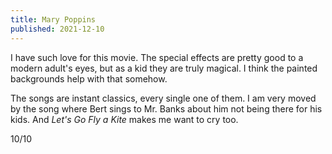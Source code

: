 ```yaml
---
title: Mary Poppins
published: 2021-12-10
---
```


I have such love for this movie. The special effects are pretty good to a modern adult's eyes, but as a kid they are truly magical. I think the painted backgrounds help with that somehow.

The songs are instant classics, every single one of them. I am very moved by the song where Bert sings to Mr. Banks about him not being there for his kids. And _Let's Go Fly a Kite_ makes me want to cry too.

10/10
